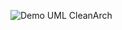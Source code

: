 ![Demo UML CleanArch](https://user-images.githubusercontent.com/99810114/214011061-7adba335-6c7a-4165-ab8d-cd5fb76c4434.jpg)
